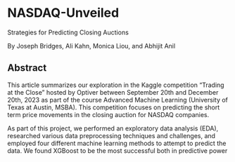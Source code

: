 # NASDAQ-Unveiled
Strategies for Predicting Closing Auctions  

By Joseph Bridges, Ali Kahn, Monica Liou, and Abhijit Anil  


## Abstract
This article summarizes our exploration in the Kaggle competition “Trading at the Close” hosted by Optiver between September 20th and December 20th, 2023 as part of the course Advanced Machine Learning (University of Texas at Austin, MSBA). This competition focuses on predicting the short term price movements in the closing auction for NASDAQ companies.

As part of this project, we performed an exploratory data analysis (EDA), researched various data preprocessing techniques and challenges, and employed four different machine learning methods to attempt to predict the data. We found XGBoost to be the most successful both in predictive power
